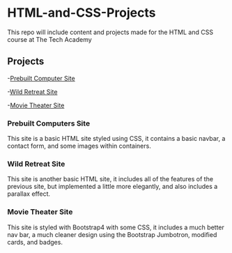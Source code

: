 # HTML-and-CSS-Projects
This repo will include content and projects made for the HTML and CSS course at The Tech Academy

## Projects

-[Prebuilt Computer Site](https://github.com/PyLawrence/HTML-and-CSS-Projects/tree/main/One-Page%20Website)

-[Wild Retreat Site](https://github.com/PyLawrence/HTML-and-CSS-Projects/tree/main/HTMLCSSProj)

-[Movie Theater Site](https://github.com/PyLawrence/HTML-and-CSS-Projects/tree/main/bootstrap4_project)

### Prebuilt Computers Site

This site is a basic HTML site styled using CSS, it contains a basic navbar, a contact form, and some images within containers.

### Wild Retreat Site

This site is another basic HTML site, it includes all of the features of the previous site, but implemented a little more elegantly, and also includes a parallax effect.

### Movie Theater Site

This site is styled with Bootstrap4 with some CSS, it includes a much better nav bar, a much cleaner design using the Bootstrap Jumbotron, modified cards, and badges.
